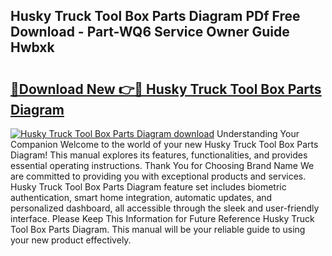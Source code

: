 ## Husky Truck Tool Box Parts Diagram PDf Free Download - Part-WQ6 Service Owner Guide Hwbxk

# <h2><a href="http://dfhl529.blite.top/?on=Husky+Truck+Tool+Box+Parts+Diagram">🔗Download New 👉🔴 Husky Truck Tool Box Parts Diagram</a></h2>

[![Husky Truck Tool Box Parts Diagram download](https://i.imgur.com/lujVjoI.png)](http://dfhl529.blite.top/?on=Husky+Truck+Tool+Box+Parts+Diagram)
Understanding Your Companion Welcome to the world of your new Husky Truck Tool Box Parts Diagram! This manual explores its features, functionalities, and provides essential operating instructions. Thank You for Choosing Brand Name We are committed to providing you with exceptional products and services. Husky Truck Tool Box Parts Diagram feature set includes biometric authentication, smart home integration, automatic updates, and personalized dashboard, all accessible through the sleek and user-friendly interface. Please Keep This Information for Future Reference Husky Truck Tool Box Parts Diagram. This manual will be your reliable guide to using your new product effectively.
